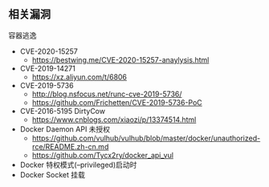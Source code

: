 
相关漏洞
---

容器逃逸
- CVE-2020-15257
  - https://bestwing.me/CVE-2020-15257-anaylysis.html
- CVE-2019-14271 
  - https://xz.aliyun.com/t/6806
- CVE-2019-5736
  - http://blog.nsfocus.net/runc-cve-2019-5736/
  - https://github.com/Frichetten/CVE-2019-5736-PoC
- CVE-2016-5195 DirtyCow
  - https://www.cnblogs.com/xiaozi/p/13374514.html
- Docker Daemon API 未授权
  - https://github.com/vulhub/vulhub/blob/master/docker/unauthorized-rce/README.zh-cn.md
  - https://github.com/Tycx2ry/docker_api_vul
- Docker 特权模式(–privileged)启动时
- Docker Socket 挂载
